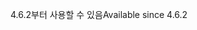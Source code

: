 <span data-ttu-id="f3373-101">4.6.2부터 사용할 수 있음</span><span class="sxs-lookup"><span data-stu-id="f3373-101">Available since 4.6.2</span></span>